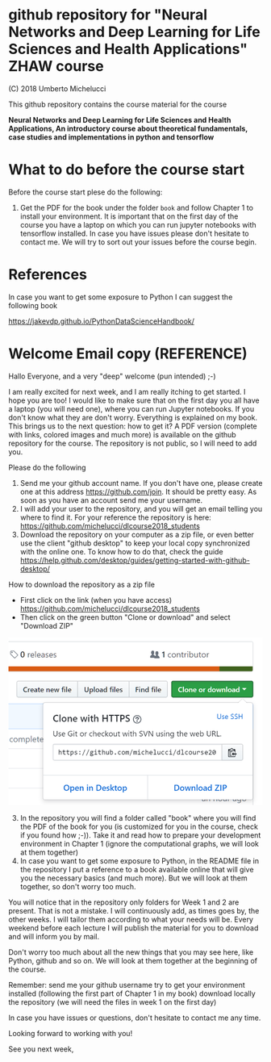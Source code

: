 # github repository for "Neural Networks and Deep Learning for Life Sciences and Health Applications" ZHAW course

(C) 2018 Umberto Michelucci

This github repository contains the course material for the course 

**Neural Networks and Deep Learning for Life Sciences and Health Applications,
An introductory course about theoretical fundamentals, case studies 
and implementations in python and tensorflow**

# What to do before the course start

Before the course start plese do the following:

1. Get the PDF for the book under the folder ```book``` and follow Chapter 1 to install your environment. It is important that on the first day of the course you have a laptop on which you can run jupyter notebooks with tensorflow installed. In case you have issues please don't hesitate to contact me. We will try to sort out your issues before the course begin.

# References

In case you want to get some exposure to Python I can  suggest the following book

https://jakevdp.github.io/PythonDataScienceHandbook/ 


# Welcome Email copy (REFERENCE)

Hallo Everyone, 
and a very "deep" welcome (pun intended) ;-)

I am really excited for next week, and I am really itching to get started. I hope you are too! I would like to make sure that on the first day you all have a laptop (you will need one), where you can run Jupyter notebooks. If you don't know what they are don't worry. Everything is explained on my book. 
This brings us to the next question: how to get it? A PDF version (complete with links, colored images and much more) is available on the github repository for the course. The repository is not public, so I will need to add you. 

Please do the following

1. Send me your github account name. If you don't have one, please create one at this address https://github.com/join. It should be pretty easy. As soon as you have an account send me your username.
2. I will add your user to the repository, and you will get an email telling you where to find it. For your reference the repository is here: https://github.com/michelucci/dlcourse2018_students
3. Download the repository on your computer as a zip file, or even better use the client "github desktop" to keep your local copy synchronized with the online one. To know how to do that, check the guide https://help.github.com/desktop/guides/getting-started-with-github-desktop/ 

How to download the repository as a zip file
- First click on the link (when you have access) https://github.com/michelucci/dlcourse2018_students
- Then click on the green button "Clone or download" and select "Download ZIP"

![](github_zip.png)

3. In the repository you will find a folder called "book" where you will find the PDF of the book for you (is customized for you in the course, check if you found how ;-)). Take it and read how to prepare your development environment in Chapter 1 (ignore the computational graphs, we will look at them together)
4. In case you want to get some exposure to Python, in the README file in the repository I put a reference to a book available online that will give you the necessary basics (and much more). But we will look at them together, so don't worry too much.

You will notice that in the repository only folders for Week 1 and 2 are present. That is not a mistake. I will continuously add, as times goes by, the other weeks. I will tailor them according to what your needs will be. Every weekend before each lecture I will publish the material for you to download and will inform you by mail.

Don't worry too much about all the new things that you may see here, like Python, github and so on. We will look at them together at the beginning of the course.

Remember: 
send me your github username 
try to get your environment installed (following the first part of Chapter 1 in my book)
download locally the repository (we will need the files in week 1 on the first day)

In case you have issues or questions, don't hesitate to contact me any time.

Looking forward to working with you!

See you next week, 
